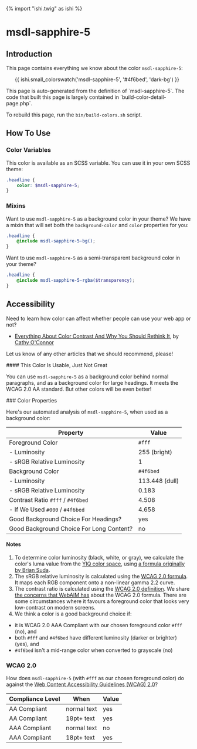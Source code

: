 {% import "ishi.twig" as ishi %}
# msdl-sapphire-5

## Introduction

This page contains everything we know about the color `msdl-sapphire-5`:

<div class="grid">
    <div class="cell">
        <div class="swatch">
            <ul>
                {{ ishi.small_colorswatch('msdl-sapphire-5', '#4f6bed', 'dark-bg') }}
            </ul>
        </div>
    </div>
</div>

<div class="callout attention" markdown="1">
This page is auto-generated from the definition of `msdl-sapphire-5`. The code that built this page is largely contained in `build-color-detail-page.php`.

To rebuild this page, run the `bin/build-colors.sh` script.
</div>

## How To Use

### Color Variables

This color is available as an SCSS variable. You can use it in your own SCSS theme:

```scss
.headline {
    color: $msdl-sapphire-5;
}
```

### Mixins

Want to use `msdl-sapphire-5` as a background color in your theme? We have a mixin that will set both the `background-color` and `color` properties for you:

```scss
.headline {
    @include msdl-sapphire-5-bg();
}
```

Want to use `msdl-sapphire-5` as a semi-transparent background color in your theme?

```scss
.headline {
    @include msdl-sapphire-5-rgba($transparency);
}
```

## Accessibility

Need to learn how color can affect whether people can use your web app or not?

* [Everything About Color Contrast And Why You Should Rethink It](https://www.smashingmagazine.com/2014/10/color-contrast-tips-and-tools-for-accessibility/), by [Cathy O'Connor](http://www.twitter.com/cagocon)

Let us know of any other articles that we should recommend, please!
<div class="callout warning" markdown="1">
#### This Color Is Usable, Just Not Great

You can use `msdl-sapphire-5` as a background color behind normal paragraphs, and as a background color for large headings. It meets the WCAG 2.0 AA standard. But other colors will be even better!
</div>
### Color Properties

Here's our automated analysis of `msdl-sapphire-5`, when used as a background color:

Property | Value
---------|------
Foreground Color | `#fff`
- Luminosity | 255 (bright)
- sRGB Relative Luminosity | 1
Background Color | `#4f6bed`
- Luminosity | 113.448 (dull)
- sRGB Relative Luminosity | 0.183
Contrast Ratio `#fff` / `#4f6bed` | 4.508
- If We Used `#000` / `#4f6bed` | 4.658
Good Background Choice For Headings? | yes
Good Background Choice For Long Content? | no

#### Notes

1. To determine color luminosity (black, white, or gray), we calculate the color's luma value from the [YIQ color space](https://en.wikipedia.org/wiki/YIQ), using [a formula originally by Brian Suda](https://24ways.org/2010/calculating-color-contrast/).
1. The sRGB relative luminosity is calculated using the [WCAG 2.0 formula](https://www.w3.org/TR/WCAG20/#relativeluminancedef). It maps each RGB component onto a non-linear gamma 2.2 curve.
1. The contrast ratio is calculated using the [WCAG 2.0 definition](https://www.w3.org/TR/2008/REC-WCAG20-20081211/#contrast-ratiodef). We share [the concerns that WebAIM has](http://webaim.org/blog/wcag-2-1-feedback/) about the WCAG 2.0 formula. There are some circumstances where it favours a foreground color that looks very low-contrast on modern screens.
1. We think a color is a good background choice if:
  - it is WCAG 2.0 AAA Compliant with our chosen foreground color `#fff` (no), and
  - both `#fff` and `#4f6bed` have different luminosity (darker or brighter) (yes), and
  - `#4f6bed` isn't a mid-range color when converted to grayscale (no)

### WCAG 2.0

How does `msdl-sapphire-5` (with `#fff` as our chosen foreground color) do against the [Web Content Accessibility Guidelines (WCAG) 2.0](https://www.w3.org/TR/WCAG20/)?

Compliance Level | When | Value
-----------------|------|------
AA Compliant | normal text | yes
AA Compliant | 18pt+ text | yes
AAA Compliant | normal text | no
AAA Compliant | 18pt+ text | yes